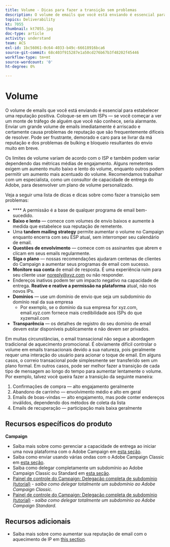 ```yaml
---
title: Volume - Dicas para fazer a transição sem problemas
description: O volume de emails que você está enviando é essencial para estabelecer uma reputação positiva. Saiba o que você pode fazer para fazer a transição sem problemas.
topics: Deliverability
kt: 7055
thumbnail: kt7055.jpg
doc-type: article
activity: understand
team: ACS
exl-id: 1bc56061-0c64-4033-b49c-66618916bca6
source-git-commit: 68c403f915287e1a50cd276b67b3f48202f45446
workflow-type: tm+mt
source-wordcount: '0'
ht-degree: 0%

---
```


# Volume

O volume de emails que você está enviando é essencial para estabelecer uma reputação positiva. Coloque-se em um ISPs — se você começar a ver um monte de tráfego de alguém que você não conhece, seria alarmante. Enviar um grande volume de emails imediatamente é arriscado e certamente causa problemas de reputação que são frequentemente difíceis de resolver. Pode ser frustrante, demorado e caro para se livrar da má reputação e dos problemas de bulking e bloqueio resultantes do envio muito em breve.

Os limites de volume variam de acordo com o ISP e também podem variar dependendo das métricas médias de engajamento. Alguns remetentes exigem um aumento muito baixo e lento do volume, enquanto outros podem permitir um aumento mais acentuado do volume. Recomendamos trabalhar com um especialista, como um consultor de capacidade de entrega do Adobe, para desenvolver um plano de volume personalizado.

Veja a seguir uma lista de dicas e dicas sobre como fazer a transição sem problemas:

* **** A permissão é a base de qualquer programa de email bem-sucedido.
* **Baixo e lento**  — comece com volumes de envio baixos e aumente à medida que estabelece sua reputação de remetente.
* Uma **tandem mailing strategy** permite aumentar o volume no Campaign enquanto encerra com seu ESP atual, sem interromper seu calendário de email.
* **Questões de envolvimento**  — comece com os assinantes que abrem e clicam em seus emails regularmente.
* **Siga o plano**  — nossas recomendações ajudaram centenas de clientes do Campaign a aumentar seus programas de email com sucesso.
* **Monitore sua conta** de email de resposta. É uma experiência ruim para seu cliente usar noreply@xyz.com ou não responder.
* Endereços inativos podem ter um impacto negativo na capacidade de entrega. **Reative e reative a permissão na plataforma** atual, não nos novos IPs.
* **Domínios**  — use um domínio de envio que seja um subdomínio do domínio real da sua empresa
   * Por exemplo, se o domínio da sua empresa for xyz.com, email.xyz.com fornece mais credibilidade aos ISPs do que xyzemail.com
* **Transparência**  — os detalhes de registro do seu domínio de email devem estar disponíveis publicamente e não devem ser privados.

Em muitas circunstâncias, o email transacional não segue a abordagem tradicional de aquecimento promocional. É obviamente difícil controlar o volume em emails transacionais devido a sua natureza, pois geralmente requer uma interação do usuário para acionar o toque de email. Em alguns casos, o correio transacional pode simplesmente ser transferido sem um plano formal. Em outros casos, pode ser melhor fazer a transição de cada tipo de mensagem ao longo do tempo para aumentar lentamente o volume. Por exemplo, talvez você queira fazer a transição da seguinte maneira:

1. Confirmações de compra — alto engajamento geralmente
2. Abandono de carrinho — envolvimento médio e alto em geral
3. Emails de boas-vindas — alto engajamento, mas pode conter endereços inválidos, dependendo dos métodos de coleta da lista
4. Emails de recuperação — participação mais baixa geralmente

## Recursos específicos do produto

**Campaign**

* Saiba mais sobre como gerenciar a capacidade de entrega ao iniciar uma nova plataforma com o Adobe Campaign em [esta seção](/help/additional-resources/ac-starting-new-platform.md).
* Saiba como enviar usando várias ondas com o Adobe Campaign Classic em [esta seção](https://experienceleague.adobe.com/docs/campaign-classic/using/sending-messages/key-steps-when-creating-a-delivery/steps-sending-the-delivery.html#sending-using-multiple-waves).
* Saiba como delegar completamente um subdomínio ao Adobe Campaign Classic ou Standard em [esta seção](/help/additional-resources/ac-domain-name-setup.md).
* [Painel de controle do Campaign: Delegação completa de subdomínio (tutorial)](https://experienceleague.adobe.com/docs/campaign-classic-learn/control-panel/subdomains-and-certificates/subdomain-delegation.html)  -  *saiba como delegar totalmente um subdomínio ao Adobe Campaign Classic.*
* [Painel de controle do Campaign: Delegação completa de subdomínio (tutorial)](https://experienceleague.adobe.com/docs/campaign-standard-learn/control-panel/subdomains-and-certificates/subdomain-delegation.html)  -  *saiba como delegar totalmente um subdomínio ao Adobe Campaign Standard.*

## Recursos adicionais

* Saiba mais sobre como aumentar sua reputação de email com o aquecimento de IP em [this section](/help/additional-resources/increase-reputation-with-ip-warming.md).
